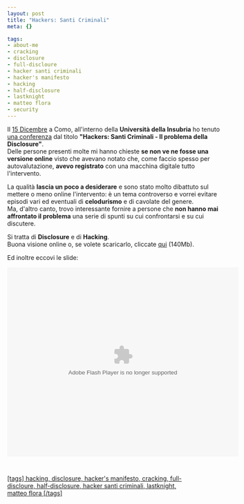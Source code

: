 ```yaml
--- 
layout: post
title: "Hackers: Santi Criminali"
meta: {}

tags: 
- about-me
- cracking
- disclosure
- full-discloure
- hacker santi criminali
- hacker's manifesto
- hacking
- half-disclosure
- lastknight
- matteo flora
- security
---
```

<object type="application/x-shockwave-flash" width="535" height="438" data="http://www.vimeo.com/moogaloop.swf?clip_id=752259&amp;server=www.vimeo.com&amp;fullscreen=1&amp;show_title=1&amp;show_byline=1&amp;show_portrait=0&amp;color=00adef">	<param name="quality" value="best" />	<param name="allowfullscreen" value="true" />	<param name="scale" value="showAll" />	<param name="movie" value="http://www.vimeo.com/moogaloop.swf?clip_id=752259&amp;server=www.vimeo.com&amp;fullscreen=1&amp;show_title=1&amp;show_byline=1&amp;show_portrait=0&amp;color=00adef" /></object>  
  
Il [15 Dicembre][1] a Como, all'interno della **Università della Insubria** ho tenuto [una conferenza][1] dal titolo **"Hackers: Santi Criminali - Il problema della Disclosure"**.  
Delle persone presenti molte mi hanno chieste **se non ve ne fosse una versione online** visto che avevano notato che, come faccio spesso per autovalutazione, **avevo registrato** con una macchina digitale tutto l'intervento.  
  
La qualità **lascia un poco a desiderare** e sono stato molto dibattuto sul mettere o meno online l'intervento: è un tema controverso e vorrei evitare episodi vari ed eventuali di **celodurismo** e di cavolate del genere.  
Ma, d'altro canto, trovo interessante fornire a persone che **non hanno mai affrontato il problema** una serie di spunti su cui confrontarsi e su cui discutere.  
  
Si tratta di **Disclosure** e di **Hacking**.  
Buona visione online o, se volete scaricarlo, cliccate [qui](http://www.vimeo.com/download/video:37726488) (140Mb).  
  
Ed inoltre eccovi le slide:  
  
<div style="width:425px;text-align:left" id="__ss_207896"><object style="margin:0px" width="353" height="438"><param name="movie" value="http://static.slideshare.net/swf/ssplayer2.swf?doc=hackers-santi-criminali-1198077671380399-5"/><param name="allowFullScreen" value="true"/><param name="allowScriptAccess" value="always"/><embed src="http://static.slideshare.net/swf/ssplayer2.swf?doc=hackers-santi-criminali-1198077671380399-5" type="application/x-shockwave-flash" allowscriptaccess="always" allowfullscreen="true" width="535" height="438"></embed></object><div style="font-size:11px;font-family:tahoma,arial;height:26px;padding-top:2px;"><a href="http://www.slideshare.net/?src=embed"></div>

[1]: http://www.lastknight.com/2007/12/15/hackers-santi-criminali-il-problema-della-disclosure-in-italia/

[tags] hacking, disclosure, hacker's manifesto, cracking, full-discloure, half-disclosure, hacker santi criminali, lastknight, matteo flora [/tags] 
